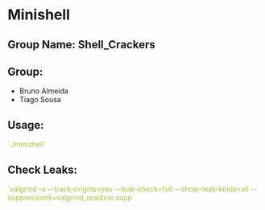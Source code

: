 
# Minishell

## Group Name: Shell_Crackers

## Group:

- Bruno Almeida
- Tiago Sousa

## Usage:

<p style="color: yellowgreen">`./minishell`</p>

## Check Leaks:

<p style="color: yellowgreen">`valgrind -s --track-origins=yes --leak-check=full --show-leak-kinds=all --suppressions=valgrind_readline.supp`</p>
